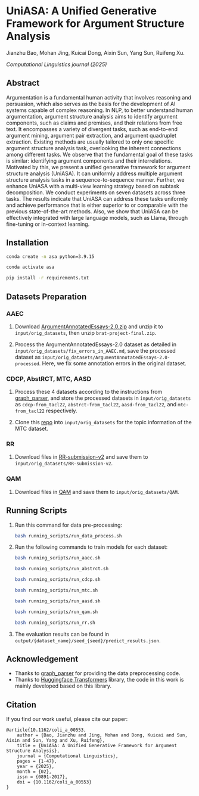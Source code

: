 # UniASA: A Unified Generative Framework for Argument Structure Analysis

Jianzhu Bao, Mohan Jing, Kuicai Dong, Aixin Sun, Yang Sun, Ruifeng Xu.

*Computational Linguistics journal (2025)*

## Abstract

Argumentation is a fundamental human activity that involves reasoning and persuasion, which also serves as the basis for the development of AI systems capable of complex reasoning. In NLP, to better understand human argumentation, argument structure analysis aims to identify argument components, such as claims and premises, and their relations from free text. It encompasses a variety of divergent tasks, such as end-to-end argument mining, argument pair extraction, and argument quadruplet extraction. Existing methods are usually tailored to only one specific argument structure analysis task, overlooking the inherent connections among different tasks. We observe that the fundamental goal of these tasks is similar: identifying argument components and their interrelations. Motivated by this, we present a unified generative framework for argument structure analysis (UniASA). It can uniformly address multiple argument structure analysis tasks in a sequence-to-sequence manner. Further, we enhance UniASA with a multi-view learning strategy based on subtask decomposition. We conduct experiments on seven datasets across three tasks. The results indicate that UniASA can address these tasks uniformly and achieve performance that is either superior to or comparable with the previous state-of-the-art methods. Also, we show that UniASA can be effectively integrated with large language models, such as Llama, through fine-tuning or in-context learning.

## Installation

```bash
conda create -n asa python=3.9.15

conda activate asa

pip install -r requirements.txt
```

## Datasets Preparation

### AAEC

1. Download [ArgumentAnnotatedEssays-2.0.zip](https://tudatalib.ulb.tu-darmstadt.de/handle/tudatalib/2422) and unzip it to `input/orig_datasets`, then unzip `brat-project-final.zip`.

2. Process the ArgumentAnnotatedEssays-2.0 dataset as detailed in `input/orig_datasets/fix_errors_in_AAEC.md`, save the processed dataset as `input/orig_datasets/ArgumentAnnotatedEssays-2.0-processed`. Here, we fix some annotation errors in the original dataset.

### CDCP, AbstRCT, MTC, AASD

1. Process these 4 datasets according to the instructions from [graph_parser](https://github.com/hitachi-nlp/graph_parser/tree/main/examples/multitask_am), and store the processed datasets in `input/orig_datasets` as `cdcp-from_tacl22`, `abstrct-from_tacl22`, `aasd-from_tacl22`, and `mtc-from_tacl22` respectively.

2. Clone this [repo](https://github.com/peldszus/arg-microtexts.git) into `input/orig_datasets` for the topic information of the MTC dataset.

### RR

1. Download files in [RR-submission-v2](https://github.com/LiyingCheng95/ArgumentPairExtraction/tree/master/data/RR-submission-v2) and save them to `input/orig_datasets/RR-submission-v2`.

### QAM

1. Download files in [QAM](https://github.com/guojiapub/QuadTAG/tree/main/data/QAM) and save them to `input/orig_datasets/QAM`.

## Running Scripts

1. Run this command for data pre-processing:

    ```bash
    bash running_scripts/run_data_process.sh
    ```

2. Run the following commands to train models for each dataset:

    ```bash
    bash running_scripts/run_aaec.sh

    bash running_scripts/run_abstrct.sh

    bash running_scripts/run_cdcp.sh

    bash running_scripts/run_mtc.sh

    bash running_scripts/run_aasd.sh

    bash running_scripts/run_qam.sh

    bash running_scripts/run_rr.sh
    ```

3. The evaluation results can be found in `output/{dataset_name}/seed_{seed}/predict_results.json`.

## Acknowledgement

- Thanks to [graph_parser](https://github.com/hitachi-nlp/graph_parser/tree/main/examples/multitask_am) for providing the data preprocessing code.
- Thanks to [Huggingface Transformers](https://github.com/huggingface/transformers) library, the code in this work is mainly developed based on this library.

## Citation

If you find our work useful, please cite our paper:

```
@article{10.1162/coli_a_00553,
    author = {Bao, Jianzhu and Jing, Mohan and Dong, Kuicai and Sun, Aixin and Sun, Yang and Xu, Ruifeng},
    title = {UniASA: A Unified Generative Framework for Argument Structure Analysis},
    journal = {Computational Linguistics},
    pages = {1-47},
    year = {2025},
    month = {02},
    issn = {0891-2017},
    doi = {10.1162/coli_a_00553}
}
```
